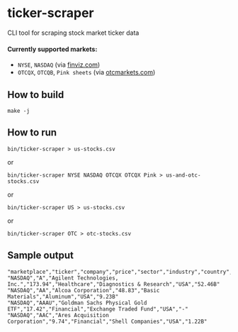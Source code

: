 # ticker-scraper

CLI tool for scraping stock market ticker data

#### Currently supported markets:
 - `NYSE`, `NASDAQ` (via [finviz.com](https://finviz.com/))
 - `OTCQX`, `OTCQB`, `Pink sheets` (via [otcmarkets.com](https://otcmarkets.com/))


## How to build

```console
make -j
```

## How to run

```console
bin/ticker-scraper > us-stocks.csv
```

or

```console
bin/ticker-scraper NYSE NASDAQ OTCQX OTCQX Pink > us-and-otc-stocks.csv
```

or

```console
bin/ticker-scraper US > us-stocks.csv
```

or

```console
bin/ticker-scraper OTC > otc-stocks.csv
```


## Sample output

```
"marketplace","ticker","company","price","sector","industry","country","marketcap"
"NASDAQ","A","Agilent Technologies, Inc.","173.94","Healthcare","Diagnostics & Research","USA","52.46B"
"NASDAQ","AA","Alcoa Corporation","48.83","Basic Materials","Aluminum","USA","9.23B"
"NASDAQ","AAAU","Goldman Sachs Physical Gold ETF","17.42","Financial","Exchange Traded Fund","USA","-"
"NASDAQ","AAC","Ares Acquisition Corporation","9.74","Financial","Shell Companies","USA","1.22B"
```
